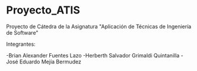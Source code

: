 # Proyecto_ATIS
Proyecto de Cátedra de la Asignatura "Aplicación de Técnicas de Ingeniería de Software"

Integrantes:

-Brian Alexander Fuentes Lazo
-Herberth Salvador Grimaldi Quintanilla
-José Eduardo Mejía Bermudez

